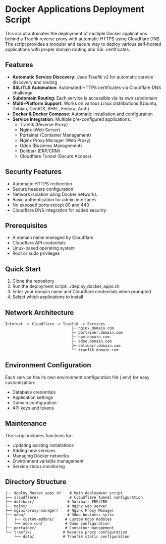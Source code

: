 # Docker Applications Deployment Script

This script automates the deployment of multiple Docker applications behind a Traefik reverse proxy with automatic HTTPS using Cloudflare DNS. The script provides a modular and secure way to deploy various self-hosted applications with proper domain routing and SSL certificates.

## Features

- **Automatic Service Discovery**: Uses Traefik v2 for automatic service discovery and routing
- **SSL/TLS Automation**: Automated HTTPS certificates via Cloudflare DNS challenge
- **Subdomain Routing**: Each service is accessible via its own subdomain
- **Multi-Platform Support**: Works on various Linux distributions (Ubuntu, Debian, CentOS, RHEL, Fedora, Arch)
- **Docker & Docker Compose**: Automatic installation and configuration
- **Service Integration**: Multiple pre-configured applications:
  - Traefik (Reverse Proxy)
  - Nginx (Web Server)
  - Portainer (Container Management)
  - Nginx Proxy Manager (Web Proxy)
  - Odoo (Business Management)
  - Dolibarr (ERP/CRM)
  - Cloudflare Tunnel (Secure Access)

## Security Features

- Automatic HTTPS redirection
- Secure headers configuration
- Network isolation using Docker networks
- Basic authentication for admin interfaces
- No exposed ports except 80 and 443
- Cloudflare DNS integration for added security

## Prerequisites

- A domain name managed by Cloudflare
- Cloudflare API credentials
- Linux-based operating system
- Root or sudo privileges

## Quick Start

1. Clone the repository
2. Run the deployment script: ./deploy_docker_apps.sh
3. Enter your domain name and Cloudflare credentials when prompted
4. Select which applications to install

## Network Architecture

```
Internet -> Cloudflare -> Traefik -> Services
                              ├─ nginx.domain.com
                              ├─ portainer.domain.com
                              ├─ npm.domain.com
                              ├─ odoo.domain.com
                              ├─ dolibarr.domain.com
                              └─ traefik.domain.com
```

## Environment Configuration

Each service has its own environment configuration file (.env) for easy customization:

- Database credentials
- Application settings
- Domain configuration
- API keys and tokens

## Maintenance

The script includes functions for:

- Updating existing installations
- Adding new services
- Managing Docker networks
- Environment variable management
- Service status monitoring

## Directory Structure

```
├── deploy_docker_apps.sh    # Main deployment script
├── cloudflare/              # Cloudflare tunnel configuration
├── dolibarr/               # Dolibarr ERP/CRM
├── nginx/                  # Nginx web server
├── nginx-proxy-manager/    # Nginx Proxy Manager
├── odoo/                   # Odoo business suite
│   ├── custom-addons/     # Custom Odoo modules
│   └── odoo.conf          # Odoo configuration
├── portainer/             # Container management
└── traefik/              # Reverse proxy configuration
    └── data/             # Traefik static configuration
```
